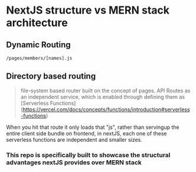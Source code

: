 # NextJS structure vs MERN stack architecture

## Dynamic Routing
`/pages/members/[names].js`
## Directory based routing
> file-system based router built on the concept of pages.
> API Routes as an independent service, which is enabled through defining them as [Serverless Functions] (https://vercel.com/docs/concepts/functions/introduction#serverless-functions)


When you hit that route it only loads that "js", rather than servingup the entire client side bundle on frontend, in nextJS, each one of these serverless functions are independent and smaller sizes.



### This repo is specifically built to showcase the structural advantages nextJS provides over MERN stack